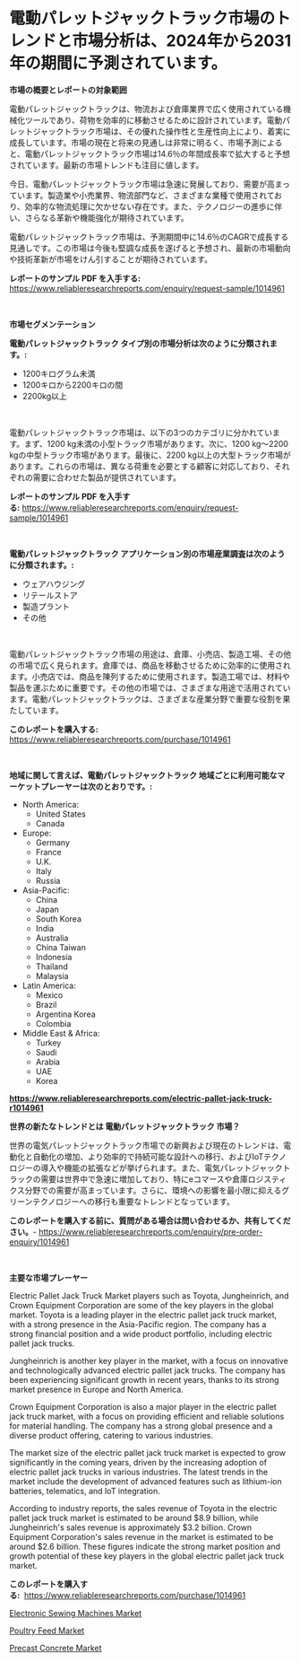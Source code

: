 <p><h1>電動パレットジャックトラック市場のトレンドと市場分析は、2024年から2031年の期間に予測されています。</h1></p><p><strong>市場の概要とレポートの対象範囲</strong></p>
<p><p>電動パレットジャックトラックは、物流および倉庫業界で広く使用されている機械化ツールであり、荷物を効率的に移動させるために設計されています。電動パレットジャックトラック市場は、その優れた操作性と生産性向上により、着実に成長しています。市場の現在と将来の見通しは非常に明るく、市場予測によると、電動パレットジャックトラック市場は14.6％の年間成長率で拡大すると予想されています。最新の市場トレンドも注目に値します。</p><p>今日、電動パレットジャックトラック市場は急速に発展しており、需要が高まっています。製造業や小売業界、物流部門など、さまざまな業種で使用されており、効率的な物流処理に欠かせない存在です。また、テクノロジーの進歩に伴い、さらなる革新や機能強化が期待されています。</p><p>電動パレットジャックトラック市場は、予測期間中に14.6％のCAGRで成長する見通しです。この市場は今後も堅調な成長を遂げると予想され、最新の市場動向や技術革新が市場をけん引することが期待されています。</p></p>
<p><strong>レポートのサンプル PDF を入手する:</strong> <a href="https://www.reliableresearchreports.com/enquiry/request-sample/1014961">https://www.reliableresearchreports.com/enquiry/request-sample/1014961</a></p>
<p>&nbsp;</p>
<p><strong>市場セグメンテーション</strong></p>
<p><strong>電動パレットジャックトラック タイプ別の市場分析は次のように分類されます。:</strong></p>
<p><ul><li>1200キログラム未満</li><li>1200キロから2200キロの間</li><li>2200kg以上</li></ul></p>
<p>&nbsp;</p>
<p><p>電動パレットジャックトラック市場は、以下の3つのカテゴリに分かれています。まず、1200 kg未満の小型トラック市場があります。次に、1200 kg〜2200 kgの中型トラック市場があります。最後に、2200 kg以上の大型トラック市場があります。これらの市場は、異なる荷重を必要とする顧客に対応しており、それぞれの需要に合わせた製品が提供されています。</p></p>
<p><strong>レポートのサンプル PDF を入手する:</strong>&nbsp;<a href="https://www.reliableresearchreports.com/enquiry/request-sample/1014961">https://www.reliableresearchreports.com/enquiry/request-sample/1014961</a></p>
<p>&nbsp;</p>
<p><strong> 電動パレットジャックトラック アプリケーション別の市場産業調査は次のように分類されます。:</strong></p>
<p><ul><li>ウェアハウジング</li><li>リテールストア</li><li>製造プラント</li><li>その他</li></ul></p>
<p>&nbsp;</p>
<p><p>電動パレットジャックトラック市場の用途は、倉庫、小売店、製造工場、その他の市場で広く見られます。倉庫では、商品を移動させるために効率的に使用されます。小売店では、商品を陳列するために使用されます。製造工場では、材料や製品を運ぶために重要です。その他の市場では、さまざまな用途で活用されています。電動パレットジャックトラックは、さまざまな産業分野で重要な役割を果たしています。</p></p>
<p><strong>このレポートを購入する:</strong>&nbsp; <a href="https://www.reliableresearchreports.com/purchase/1014961">https://www.reliableresearchreports.com/purchase/1014961</a></p>
<p>&nbsp;</p>
<p><strong>地域に関して言えば、電動パレットジャックトラック 地域ごとに利用可能なマーケットプレーヤーは次のとおりです。:</strong></p>
<p><ul>
    <li>
        North America:
        <ul>
            <li>United States</li>
            <li>Canada</li>
        </ul>
    </li>
    <li>
        Europe:
        <ul>
            <li>Germany</li>
            <li>France</li>
            <li>U.K.</li>
            <li>Italy</li>
            <li>Russia</li>
        </ul>
    </li>
    <li>
        Asia-Pacific:
        <ul>
            <li>China</li>
            <li>Japan</li>
            <li>South Korea</li>
            <li>India</li>
            <li>Australia</li>
            <li>China Taiwan</li>
            <li>Indonesia</li>
            <li>Thailand</li>
            <li>Malaysia</li>
        </ul>
    </li>
    <li>
        Latin America:
        <ul>
            <li>Mexico</li>
            <li>Brazil</li>
            <li>Argentina Korea</li>
            <li>Colombia</li>
        </ul>
    </li>
    <li>
        Middle East & Africa:
        <ul>
            <li>Turkey</li>
            <li>Saudi</li>
            <li>Arabia</li>
            <li>UAE</li>
            <li>Korea</li>
        </ul>
    </li>
    </ul></p>
<p><strong><a href="https://www.reliableresearchreports.com/electric-pallet-jack-truck-r1014961">https://www.reliableresearchreports.com/electric-pallet-jack-truck-r1014961</a></strong>&nbsp;</p>
<p><strong>世界の新たなトレンドとは 電動パレットジャックトラック 市場？</strong></p>
<p><p>世界の電気パレットジャックトラック市場での新興および現在のトレンドは、電動化と自動化の増加、より効率的で持続可能な設計への移行、およびIoTテクノロジーの導入や機能の拡張などが挙げられます。また、電気パレットジャックトラックの需要は世界中で急速に増加しており、特にeコマースや倉庫ロジスティクス分野での需要が高まっています。さらに、環境への影響を最小限に抑えるグリーンテクノロジーへの移行も重要なトレンドとなっています。</p></p>
<p><strong>このレポートを購入する前に、質問がある場合は問い合わせるか、共有してください。</strong>- <a href="https://www.reliableresearchreports.com/enquiry/pre-order-enquiry/1014961">https://www.reliableresearchreports.com/enquiry/pre-order-enquiry/1014961</a></p>
<p>&nbsp;</p>
<p><strong>主要な市場プレーヤー</strong></p>
<p><p>Electric Pallet Jack Truck Market players such as Toyota, Jungheinrich, and Crown Equipment Corporation are some of the key players in the global market. Toyota is a leading player in the electric pallet jack truck market, with a strong presence in the Asia-Pacific region. The company has a strong financial position and a wide product portfolio, including electric pallet jack trucks.</p><p>Jungheinrich is another key player in the market, with a focus on innovative and technologically advanced electric pallet jack trucks. The company has been experiencing significant growth in recent years, thanks to its strong market presence in Europe and North America.</p><p>Crown Equipment Corporation is also a major player in the electric pallet jack truck market, with a focus on providing efficient and reliable solutions for material handling. The company has a strong global presence and a diverse product offering, catering to various industries.</p><p>The market size of the electric pallet jack truck market is expected to grow significantly in the coming years, driven by the increasing adoption of electric pallet jack trucks in various industries. The latest trends in the market include the development of advanced features such as lithium-ion batteries, telematics, and IoT integration.</p><p>According to industry reports, the sales revenue of Toyota in the electric pallet jack truck market is estimated to be around $8.9 billion, while Jungheinrich's sales revenue is approximately $3.2 billion. Crown Equipment Corporation's sales revenue in the market is estimated to be around $2.6 billion. These figures indicate the strong market position and growth potential of these key players in the global electric pallet jack truck market.</p></p>
<p><strong>このレポートを購入する:</strong>&nbsp;&nbsp;<a href="https://www.reliableresearchreports.com/purchase/1014961">https://www.reliableresearchreports.com/purchase/1014961</a></p>
<p><p><a href="https://view.publitas.com/reportprime-1/electronic-sewing-machines-market-size-global-industry-overview-market-segmentation-and-forecast-2024-to-2031/">Electronic Sewing Machines Market</a></p><p><a href="https://glittery-fuchsia-86a.notion.site/Poultry-Feed-Market-Research-Report-Reveals-The-Latest-Trends-And-Opportunities-of-this-Market-for-P-dc4a1ad71737478184a02db01a784eca">Poultry Feed Market</a></p><p><a href="https://acidic-farm-354.notion.site/Precast-Concrete-Market-Research-Report-Provides-thorough-Industry-Overview-which-offers-an-In-Dept-b43865d7f2204763891a78a74a0f8154">Precast Concrete Market</a></p></p>